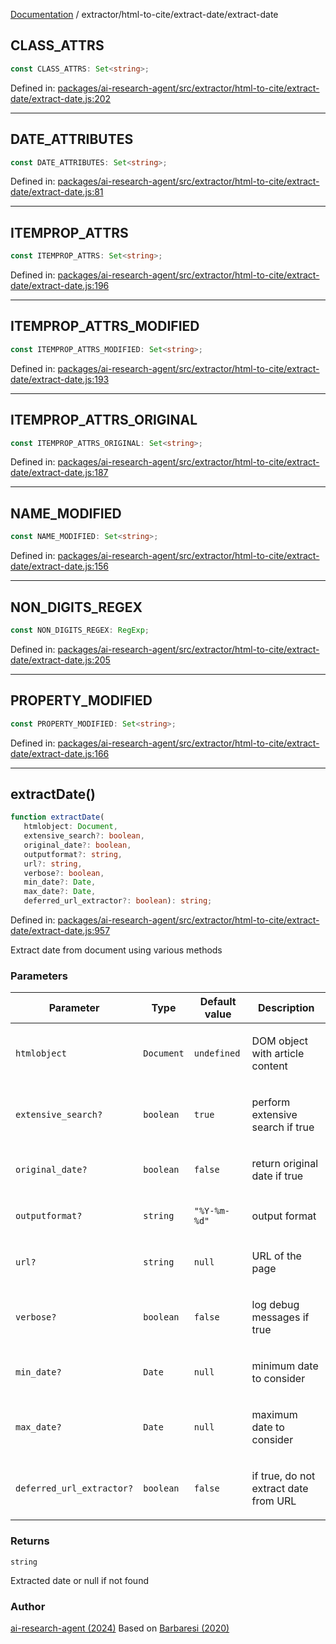 [Documentation](../../../modules.md) / extractor/html-to-cite/extract-date/extract-date

## CLASS\_ATTRS

```ts
const CLASS_ATTRS: Set<string>;
```

Defined in: [packages/ai-research-agent/src/extractor/html-to-cite/extract-date/extract-date.js:202](https://github.com/vtempest/ai-research-agent/tree/master/packages/ai-research-agent/src/extractor/html-to-cite/extract-date/extract-date.js#L202)

***

## DATE\_ATTRIBUTES

```ts
const DATE_ATTRIBUTES: Set<string>;
```

Defined in: [packages/ai-research-agent/src/extractor/html-to-cite/extract-date/extract-date.js:81](https://github.com/vtempest/ai-research-agent/tree/master/packages/ai-research-agent/src/extractor/html-to-cite/extract-date/extract-date.js#L81)

***

## ITEMPROP\_ATTRS

```ts
const ITEMPROP_ATTRS: Set<string>;
```

Defined in: [packages/ai-research-agent/src/extractor/html-to-cite/extract-date/extract-date.js:196](https://github.com/vtempest/ai-research-agent/tree/master/packages/ai-research-agent/src/extractor/html-to-cite/extract-date/extract-date.js#L196)

***

## ITEMPROP\_ATTRS\_MODIFIED

```ts
const ITEMPROP_ATTRS_MODIFIED: Set<string>;
```

Defined in: [packages/ai-research-agent/src/extractor/html-to-cite/extract-date/extract-date.js:193](https://github.com/vtempest/ai-research-agent/tree/master/packages/ai-research-agent/src/extractor/html-to-cite/extract-date/extract-date.js#L193)

***

## ITEMPROP\_ATTRS\_ORIGINAL

```ts
const ITEMPROP_ATTRS_ORIGINAL: Set<string>;
```

Defined in: [packages/ai-research-agent/src/extractor/html-to-cite/extract-date/extract-date.js:187](https://github.com/vtempest/ai-research-agent/tree/master/packages/ai-research-agent/src/extractor/html-to-cite/extract-date/extract-date.js#L187)

***

## NAME\_MODIFIED

```ts
const NAME_MODIFIED: Set<string>;
```

Defined in: [packages/ai-research-agent/src/extractor/html-to-cite/extract-date/extract-date.js:156](https://github.com/vtempest/ai-research-agent/tree/master/packages/ai-research-agent/src/extractor/html-to-cite/extract-date/extract-date.js#L156)

***

## NON\_DIGITS\_REGEX

```ts
const NON_DIGITS_REGEX: RegExp;
```

Defined in: [packages/ai-research-agent/src/extractor/html-to-cite/extract-date/extract-date.js:205](https://github.com/vtempest/ai-research-agent/tree/master/packages/ai-research-agent/src/extractor/html-to-cite/extract-date/extract-date.js#L205)

***

## PROPERTY\_MODIFIED

```ts
const PROPERTY_MODIFIED: Set<string>;
```

Defined in: [packages/ai-research-agent/src/extractor/html-to-cite/extract-date/extract-date.js:166](https://github.com/vtempest/ai-research-agent/tree/master/packages/ai-research-agent/src/extractor/html-to-cite/extract-date/extract-date.js#L166)

***

## extractDate()

```ts
function extractDate(
   htmlobject: Document, 
   extensive_search?: boolean, 
   original_date?: boolean, 
   outputformat?: string, 
   url?: string, 
   verbose?: boolean, 
   min_date?: Date, 
   max_date?: Date, 
   deferred_url_extractor?: boolean): string;
```

Defined in: [packages/ai-research-agent/src/extractor/html-to-cite/extract-date/extract-date.js:957](https://github.com/vtempest/ai-research-agent/tree/master/packages/ai-research-agent/src/extractor/html-to-cite/extract-date/extract-date.js#L957)

Extract date from document using various methods

### Parameters

<table>
<thead>
<tr>
<th>Parameter</th>
<th>Type</th>
<th>Default value</th>
<th>Description</th>
</tr>
</thead>
<tbody>
<tr>
<td>

`htmlobject`

</td>
<td>

`Document`

</td>
<td>

`undefined`

</td>
<td>

DOM object with article content

</td>
</tr>
<tr>
<td>

`extensive_search?`

</td>
<td>

`boolean`

</td>
<td>

`true`

</td>
<td>

perform extensive search if true

</td>
</tr>
<tr>
<td>

`original_date?`

</td>
<td>

`boolean`

</td>
<td>

`false`

</td>
<td>

return original date if true

</td>
</tr>
<tr>
<td>

`outputformat?`

</td>
<td>

`string`

</td>
<td>

`"%Y-%m-%d"`

</td>
<td>

output format

</td>
</tr>
<tr>
<td>

`url?`

</td>
<td>

`string`

</td>
<td>

`null`

</td>
<td>

URL of the page

</td>
</tr>
<tr>
<td>

`verbose?`

</td>
<td>

`boolean`

</td>
<td>

`false`

</td>
<td>

log debug messages if true

</td>
</tr>
<tr>
<td>

`min_date?`

</td>
<td>

`Date`

</td>
<td>

`null`

</td>
<td>

minimum date to consider

</td>
</tr>
<tr>
<td>

`max_date?`

</td>
<td>

`Date`

</td>
<td>

`null`

</td>
<td>

maximum date to consider

</td>
</tr>
<tr>
<td>

`deferred_url_extractor?`

</td>
<td>

`boolean`

</td>
<td>

`false`

</td>
<td>

if true, do not extract date from URL

</td>
</tr>
</tbody>
</table>

### Returns

`string`

Extracted date or null if not found

### Author

[ai-research-agent (2024)](https://airesearch.js.org)
Based on [Barbaresi (2020)](https://github.com/adbar/htmldate/)
